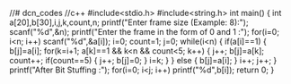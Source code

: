  //# dcn_codes
//c++
#include<stdio.h>
#include<string.h>
int main()
{
    int a[20],b[30],i,j,k,count,n;
    printf("Enter frame size (Example: 8):");
    scanf("%d",&n);
    printf("Enter the frame in the form of 0 and 1 :");
    for(i=0; i<n; i++)
        scanf("%d",&a[i]);
    i=0;
    count=1;
    j=0;
    while(i<n)
    {
        if(a[i]==1)
        {
            b[j]=a[i];
            for(k=i+1; a[k]==1 && k<n && count<5; k++)
            {
                j++;
                b[j]=a[k];
                count++;
                if(count==5)
                {
                    j++;
                    b[j]=0;
                }
                i=k;
            }
        }
        else
        {
            b[j]=a[i];
        }
        i++;
        j++;
    }
    printf("After Bit Stuffing :");
    for(i=0; i<j; i++)
        printf("%d",b[i]);
    return 0;
}

